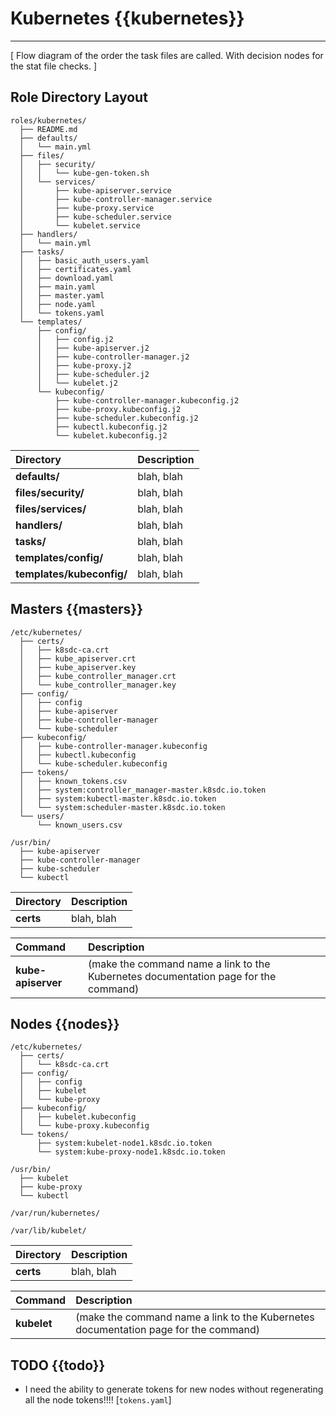 # Kubernetes {{kubernetes}}
___

[ Flow diagram of the order the task files are called. With decision nodes for the stat file checks. ] 

## Role Directory Layout

```
roles/kubernetes/
  ├── README.md
  ├── defaults/
  │   └── main.yml
  ├── files/
  │   ├── security/
  │   │   └── kube-gen-token.sh
  │   └── services/
  │       ├── kube-apiserver.service
  │       ├── kube-controller-manager.service
  │       ├── kube-proxy.service
  │       ├── kube-scheduler.service
  │       └── kubelet.service
  ├── handlers/
  │   └── main.yml
  ├── tasks/
  │   ├── basic_auth_users.yaml
  │   ├── certificates.yaml
  │   ├── download.yaml
  │   ├── main.yaml
  │   ├── master.yaml
  │   ├── node.yaml
  │   └── tokens.yaml
  └── templates/
      ├── config/
      │   ├── config.j2
      │   ├── kube-apiserver.j2
      │   ├── kube-controller-manager.j2
      │   ├── kube-proxy.j2
      │   ├── kube-scheduler.j2
      │   └── kubelet.j2
      └── kubeconfig/
          ├── kube-controller-manager.kubeconfig.j2
          ├── kube-proxy.kubeconfig.j2
          ├── kube-scheduler.kubeconfig.j2
          ├── kubectl.kubeconfig.j2
          └── kubelet.kubeconfig.j2
```

| Directory                 | Description                                |
| :------------------------ | :----------------------------------------- |
| **defaults/**             | blah, blah                                 |
| **files/security/**       | blah, blah                                 |
| **files/services/**       | blah, blah                                 |
| **handlers/**             | blah, blah                                 |
| **tasks/**                | blah, blah                                 |
| **templates/config/**     | blah, blah                                 |
| **templates/kubeconfig/** | blah, blah                                 |



## Masters {{masters}}

```
/etc/kubernetes/
  ├── certs/
  │   ├── k8sdc-ca.crt
  │   ├── kube_apiserver.crt
  │   ├── kube_apiserver.key
  │   ├── kube_controller_manager.crt
  │   └── kube_controller_manager.key
  ├── config/
  │   ├── config
  │   ├── kube-apiserver
  │   ├── kube-controller-manager
  │   └── kube-scheduler
  ├── kubeconfig/
  │   ├── kube-controller-manager.kubeconfig
  │   ├── kubectl.kubeconfig
  │   └── kube-scheduler.kubeconfig
  ├── tokens/
  │   ├── known_tokens.csv
  │   ├── system:controller_manager-master.k8sdc.io.token
  │   ├── system:kubectl-master.k8sdc.io.token
  │   └── system:scheduler-master.k8sdc.io.token
  └── users/
      └── known_users.csv

/usr/bin/
  ├── kube-apiserver
  ├── kube-controller-manager
  ├── kube-scheduler
  └── kubectl
```

| Directory        | Description                                |
| :--------------- | :----------------------------------------- |
| **certs**        | blah, blah                                 |

| Command          | Description                                |
| :--------------- | :----------------------------------------- |
| **kube-apiserver**  | (make the command name a link to the Kubernetes documentation page for the command) |

## Nodes {{nodes}}

```
/etc/kubernetes/
  ├── certs/
  │   └── k8sdc-ca.crt
  ├── config/
  │   ├── config
  │   ├── kubelet
  │   └── kube-proxy
  ├── kubeconfig/
  │   ├── kubelet.kubeconfig
  │   └── kube-proxy.kubeconfig
  └── tokens/
      ├── system:kubelet-node1.k8sdc.io.token
      └── system:kube-proxy-node1.k8sdc.io.token

/usr/bin/
  ├── kubelet
  ├── kube-proxy
  └── kubectl

/var/run/kubernetes/

/var/lib/kubelet/

```

| Directory        | Description                                |
| :--------------- | :----------------------------------------- |
| **certs**        | blah, blah                                 |

| Command          | Description                                |
| :--------------- | :----------------------------------------- |
| **kubelet**  | (make the command name a link to the Kubernetes documentation page for the command) |




## TODO {{todo}}

* I need the ability to generate tokens for new nodes without regenerating all the node tokens!!!! [`tokens.yaml`]